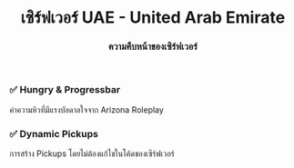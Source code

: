 <h1 align="center">เซิร์ฟเวอร์ UAE - United Arab Emirate</h1>
<h3 align="center">ความคืบหน้าของเซิร์ฟเวอร์</h3>

<br>
<h3>✅ Hungry & Progressbar</h3>
<p>ค่าความหิวที่มีแรงบัลดาลใจจาก Arizona Roleplay</p>
<h3>✅ Dynamic Pickups</h3>
<p>การสร้าง Pickups โดยไม่ต้องแก้ไขในโค้ดของเซิร์ฟเวอร์</p>
<br>
